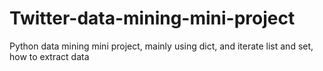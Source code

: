 # Twitter-data-mining-mini-project
Python data mining mini project, mainly using dict, and iterate list and set, how to extract data 

